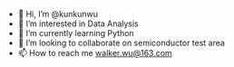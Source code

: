 - 👋 Hi, I’m @kunkunwu
- 👀 I’m interested in Data Analysis
- 🌱 I’m currently learning Python
- 💞️ I’m looking to collaborate on semiconductor test area
- 📫 How to reach me walker.wu@163.com

<!---
kunkunwu/kunkunwu is a ✨ special ✨ repository because its `README.md` (this file) appears on your GitHub profile.
You can click the Preview link to take a look at your changes.
--->
